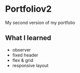 # Portfoliov2

My second version of my portfolio

## What I learned

- observer
- fixed header
- flex & grid
- responsive layout

